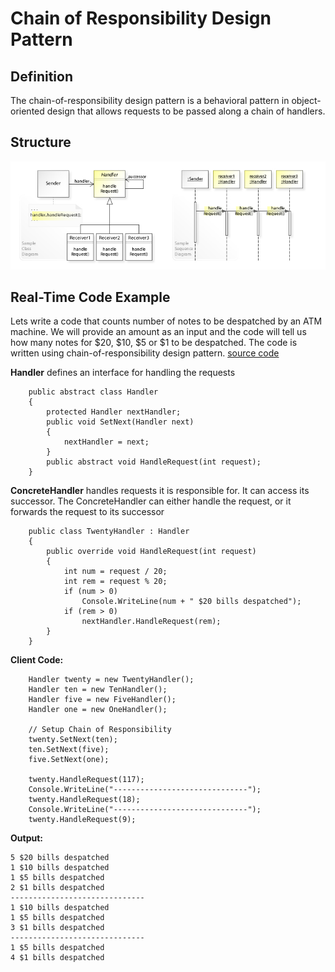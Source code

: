 # Chain of Responsibility Design Pattern

## Definition
The chain-of-responsibility design pattern is a behavioral pattern in object-oriented design that allows requests to be passed along a chain of handlers.

## Structure
![ScreenShot](/Assets/Images/Chain_of_Responsibility_UML.jpg)

## Real-Time Code Example
Lets write a code that counts number of notes to be despatched by an ATM machine. We will provide an amount as an input and the code will tell us how many notes for $20, $10, $5 or $1 to be despatched. The code is written using chain-of-responsibility design pattern.
[source code](ChainOfResponsibility.cs)

<b>Handler</b> defines an interface for handling the requests
```
    public abstract class Handler
    {
        protected Handler nextHandler;
        public void SetNext(Handler next)
        {
            nextHandler = next;
        }
        public abstract void HandleRequest(int request);
    }
```

<b>ConcreteHandler</b> handles requests it is responsible for. It can access its successor. The ConcreteHandler can either handle the request, or it forwards the request to its successor
```
	public class TwentyHandler : Handler
	{
		public override void HandleRequest(int request)
		{
			int num = request / 20;
			int rem = request % 20;
			if (num > 0)
				Console.WriteLine(num + " $20 bills despatched");
			if (rem > 0)
				nextHandler.HandleRequest(rem);
		}
	}
```

<b>Client Code:</b>
```
    Handler twenty = new TwentyHandler();
    Handler ten = new TenHandler();
    Handler five = new FiveHandler();
    Handler one = new OneHandler();
    
    // Setup Chain of Responsibility
    twenty.SetNext(ten);
    ten.SetNext(five);
    five.SetNext(one);
    
    twenty.HandleRequest(117);
    Console.WriteLine("------------------------------");
    twenty.HandleRequest(18);
    Console.WriteLine("------------------------------");
    twenty.HandleRequest(9);
```

<b>Output:</b>
```
5 $20 bills despatched
1 $10 bills despatched
1 $5 bills despatched
2 $1 bills despatched
------------------------------
1 $10 bills despatched
1 $5 bills despatched
3 $1 bills despatched
------------------------------
1 $5 bills despatched
4 $1 bills despatched    
```